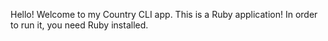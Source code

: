 <!-- Welcome message -->
<!-- run application in bin/run -->

Hello! Welcome to my Country CLI app.
This is a Ruby application! In order to run it, you need Ruby installed.






